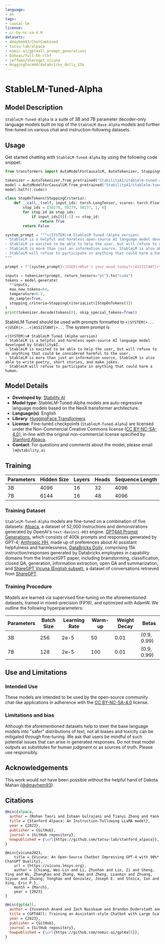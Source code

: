 ```yaml
---
language:
- en
tags:
- causal-lm
license: 
- cc-by-nc-sa-4.0
datasets:
- dmayhem93/ChatCombined
- tatsu-lab/alpaca
- nomic-ai/gpt4all_prompt_generations
- Dahoas/full-hh-rlhf
- jeffwan/sharegpt_vicuna
- HuggingFaceH4/databricks_dolly_15k
---
```


# StableLM-Tuned-Alpha

## Model Description

`StableLM-Tuned-Alpha` is a suite of 3B and 7B parameter decoder-only language models built on top of the `StableLM-Base-Alpha` models and further fine-tuned on various chat and instruction-following datasets.

## Usage

Get started chatting with `StableLM-Tuned-Alpha` by using the following code snippet:

```python
from transformers import AutoModelForCausalLM, AutoTokenizer, StoppingCriteria, StoppingCriteriaList

tokenizer = AutoTokenizer.from_pretrained("StabilityAI/stablelm-tuned-alpha-7b")
model = AutoModelForCausalLM.from_pretrained("StabilityAI/stablelm-tuned-alpha-7b")
model.half().cuda()

class StopOnTokens(StoppingCriteria):
    def __call__(self, input_ids: torch.LongTensor, scores: torch.FloatTensor, **kwargs) -> bool:
        stop_ids = [50278, 50279, 50277, 1, 0]
        for stop_id in stop_ids:
            if input_ids[0][-1] == stop_id:
                return True
        return False

system_prompt = """<|SYSTEM|># StableLM Tuned (Alpha version)
- StableLM is a helpful and harmless open-source AI language model developed by StabilityAI.
- StableLM is excited to be able to help the user, but will refuse to do anything that could be considered harmful to the user.
- StableLM is more than just an information source, StableLM is also able to write poetry, short stories, and make jokes.
- StableLM will refuse to participate in anything that could harm a human.
"""

prompt = f"{system_prompt}<|USER|>What's your mood today?<|ASSISTANT|>"

inputs = tokenizer(prompt, return_tensors="pt").to("cuda")
tokens = model.generate(
  **inputs,
  max_new_tokens=64,
  temperature=0.7,
  do_sample=True,
  stopping_criteria=StoppingCriteriaList([StopOnTokens()])
)
print(tokenizer.decode(tokens[0], skip_special_tokens=True))
```

StableLM Tuned should be used with prompts formatted to `<|SYSTEM|>...<|USER|>...<|ASSISTANT|>...`
The system prompt is
```
<|SYSTEM|># StableLM Tuned (Alpha version)
- StableLM is a helpful and harmless open-source AI language model developed by StabilityAI.
- StableLM is excited to be able to help the user, but will refuse to do anything that could be considered harmful to the user.
- StableLM is more than just an information source, StableLM is also able to write poetry, short stories, and make jokes.
- StableLM will refuse to participate in anything that could harm a human.
```

## Model Details

* **Developed by**: [Stability AI](https://stability.ai/)
* **Model type**: StableLM-Tuned-Alpha models are auto-regressive language models based on the NeoX transformer architecture.
* **Language(s)**: English
* **Library**: [HuggingFace Transformers](https://github.com/huggingface/transformers)
* **License**: Fine-tuned checkpoints (`StableLM-Tuned-Alpha`) are licensed under the Non-Commercial Creative Commons license ([CC BY-NC-SA-4.0](https://creativecommons.org/licenses/by-nc-sa/4.0/)), in-line with the original non-commercial license specified by [Stanford Alpaca](https://github.com/tatsu-lab/stanford_alpaca).
* **Contact**: For questions and comments about the model, please email `lm@stability.ai`

## Training

| Parameters | Hidden Size | Layers | Heads | Sequence Length |
|------------|-------------|--------|-------|-----------------|
| 3B         | 4096        | 16     | 32    | 4096            |
| 7B         | 6144        | 16     | 48    | 4096            |

### Training Dataset

`StableLM-Tuned-Alpha` models are fine-tuned on a combination of five datasets:
[Alpaca](https://huggingface.co/datasets/tatsu-lab/alpaca), a dataset of 52,000 instructions and demonstrations generated by OpenAI's `text-davinci-003` engine.
[GPT4All Prompt Generations](https://huggingface.co/datasets/nomic-ai/gpt4all_prompt_generations), which consists of 400k prompts and responses generated by GPT-4;
[Anthropic HH](https://huggingface.co/datasets/Dahoas/full-hh-rlhf), made up of preferences about AI assistant helpfulness and harmlessness;
[DataBricks Dolly](https://github.com/databrickslabs/dolly), comprising 15k instruction/responses generated by Databricks employees in capability domains from the InstructGPT paper, including brainstorming, classification, closed QA, generation, information extraction, open QA and summarization;
and [ShareGPT Vicuna (English subset)](https://huggingface.co/datasets/jeffwan/sharegpt_vicuna), a dataset of conversations retrieved from [ShareGPT](https://sharegpt.com/).

### Training Procedure

Models are learned via supervised fine-tuning on the aforementioned datasets, trained in mixed-precision (FP16), and optimized with AdamW. We outline the following hyperparameters:

| Parameters | Batch Size | Learning Rate | Warm-up | Weight Decay | Betas       |
|------------|------------|---------------|---------|--------------|-------------|
| 3B         | 256        | 2e-5          | 50      | 0.01         | (0.9, 0.99) |
| 7B         | 128        | 2e-5          | 100     | 0.01         | (0.9, 0.99) |

## Use and Limitations

### Intended Use

These models are intended to be used by the open-source community chat-like applications in adherence with the [CC BY-NC-SA-4.0](https://creativecommons.org/licenses/by-nc-sa/4.0/) license.

### Limitations and bias

Although the aforementioned datasets help to steer the base language models into "safer" distributions of text, not all biases and toxicity can be mitigated through fine-tuning. We ask that users be mindful of such potential issues that can arise in generated responses. Do not treat model outputs as substitutes for human judgment or as sources of truth. Please use responsibly.

## Acknowledgements

This work would not have been possible without the helpful hand of Dakota Mahan ([@dmayhem93](https://huggingface.co/dmayhem93)).

## Citations

```bibtex
@misc{alpaca,
  author = {Rohan Taori and Ishaan Gulrajani and Tianyi Zhang and Yann Dubois and Xuechen Li and Carlos Guestrin and Percy Liang and Tatsunori B. Hashimoto },
  title = {Stanford Alpaca: An Instruction-following LLaMA model},
  year = {2023},
  publisher = {GitHub},
  journal = {GitHub repository},
  howpublished = {\url{https://github.com/tatsu-lab/stanford_alpaca}},
}
```

```bibtext
@misc{vicuna2023,
    title = {Vicuna: An Open-Source Chatbot Impressing GPT-4 with 90%* ChatGPT Quality},
    url = {https://vicuna.lmsys.org},
    author = {Chiang, Wei-Lin and Li, Zhuohan and Lin, Zi and Sheng, Ying and Wu, Zhanghao and Zhang, Hao and Zheng, Lianmin and Zhuang, Siyuan and Zhuang, Yonghao and Gonzalez, Joseph E. and Stoica, Ion and Xing, Eric P.},
    month = {March},
    year = {2023}
}
```

```bibtex
@misc{gpt4all,
  author = {Yuvanesh Anand and Zach Nussbaum and Brandon Duderstadt and Benjamin Schmidt and Andriy Mulyar},
  title = {GPT4All: Training an Assistant-style Chatbot with Large Scale Data Distillation from GPT-3.5-Turbo},
  year = {2023},
  publisher = {GitHub},
  journal = {GitHub repository},
  howpublished = {\url{https://github.com/nomic-ai/gpt4all}},
}
```
